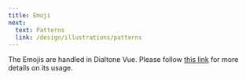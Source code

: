 ```yaml
---
title: Emoji
next:
  text: Patterns
  link: /design/illustrations/patterns
---
```


The Emojis are handled in Dialtone Vue. Please follow [this link](https://vue.dialpad.design/?path=/docs/components-emoji--default) for more details on its usage.
